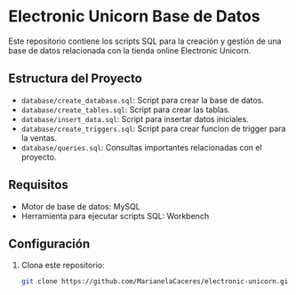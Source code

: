 # Electronic Unicorn Base de Datos

Este repositorio contiene los scripts SQL para la creación y gestión de una base de datos relacionada con la tienda online Electronic Unicorn.

## Estructura del Proyecto
- `database/create_database.sql`: Script para crear la base de datos.
- `database/create_tables.sql`: Script para crear las tablas.
- `database/insert_data.sql`: Script para insertar datos iniciales.
- `database/create_triggers.sql`: Script para crear funcion de trigger para la ventas.
- `database/queries.sql`: Consultas importantes relacionadas con el proyecto.

## Requisitos
- Motor de base de datos: MySQL
- Herramienta para ejecutar scripts SQL: Workbench

## Configuración
1. Clona este repositorio:
   ```bash
   git clone https://github.com/MarianelaCaceres/electronic-unicorn.git